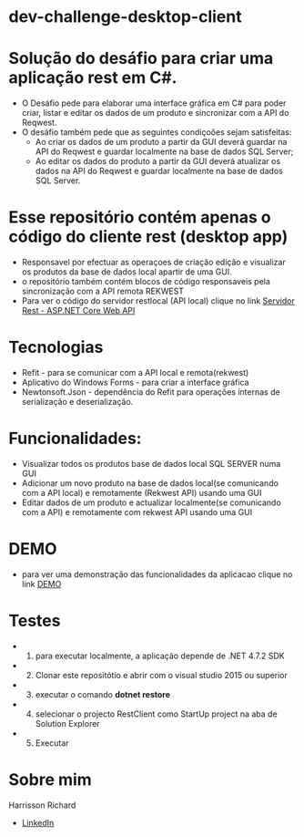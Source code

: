 # dev-challenge-desktop-client
# Solução do desáfio para criar uma aplicação rest em C#.
* O Desáfio pede para elaborar uma interface gráfica em C# para poder criar, listar e editar os dados de um produto e sincronizar com a API do Reqwest.
* O desáfio também pede que as seguintes condiçoões sejam satisfeitas:
  - Ao criar os dados de um produto a partir da GUI deverá guardar na API do Reqwest e guardar localmente na base de dados SQL Server;
  - Ao editar os dados do produto a partir da GUI deverá atualizar os dados na API do Reqwest e guardar localmente na base de dados SQL Server.

# Esse repositório contém apenas o código do cliente rest (desktop app)
* Responsavel por efectuar as operaçoes de criação edição e visualizar os produtos da base de dados local apartir de uma GUI.
* o repositório também contém blocos de código responsaveis pela sincronização com a API remota REKWEST
* Para ver o código do servidor restlocal (API local) clique no link <a href="https://github.com/HarrissonRichard/dev-challenge-webapi" target="_blank">Servidor Rest - ASP.NET Core Web API </a>

# Tecnologias
- Refit - para se comunicar com a API local e remota(rekwest)
- Aplicativo do Windows Forms - para criar a interface gráfica
- Newtonsoft.Json - dependência do Refit para operações internas de serialização e deserialização.

# Funcionalidades:
* Visualizar todos os produtos base de dados local SQL SERVER numa GUI
* Adicionar um novo produto na base de dados local(se comunicando com a API local) e remotamente (Rekwest API) usando uma GUI 
* Editar dados de um produto e actualizar localmente(se comunicando com a API) e remotamente com rekwest API usando uma GUI
# DEMO
* para ver uma demonstração das funcionalidades da aplicacao clique no link <a href="https://youtu.be/-x6EJRh0ELA">DEMO</a> 

# Testes
- 1. para executar localmente, a aplicação depende de .NET 4.7.2 SDK
- 2. Clonar este repositótio e abrir com o visual studio 2015 ou superior
- 3. executar o comando <b>dotnet restore</b>
- 4. selecionar o projecto RestClient como StartUp project na aba de Solution Explorer
- 5. Executar 


# Sobre mim
Harrisson Richard
- <a href="https://www.linkedin.com/in/harrisson-richard/">LinkedIn</a>

